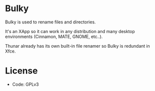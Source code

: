 # Bulky

Bulky is used to rename files and directories.

It's an XApp so it can work in any distribution and many desktop environments (Cinnamon, MATE, GNOME, etc..).

Thunar already has its own built-in file renamer so Bulky is redundant in Xfce.

# License

- Code: GPLv3
